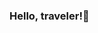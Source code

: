 ### Hello, traveler!👋

<!--
**waliamehak/waliamehak** is a ✨ _special_ ✨ repository because its `README.md` (this file) appears on your GitHub profile.

Here are some ideas to get you started:

- 🔭 I’m Mehak Walia, a recent graduate with a Master's degree in Computer Science.
- 🌱 I’m actively seeking software developer roles across Canada.
- 🎯 What absolutely is true about myself is that I am a focussed individual, a very quick learner and love to figure out things on my own. 
- 👯 Over the 6+ years of my education, I have built numerous projects using C++, Java, JavaScript, Kotlin, Python, Ract, Django, MongoDB and MySQL. 
- 🚧 I am currently creating a personal portfolio using React. 
- 📫 Here's the link to my portfolio: https://waliamehak.netlify.app/
-->

